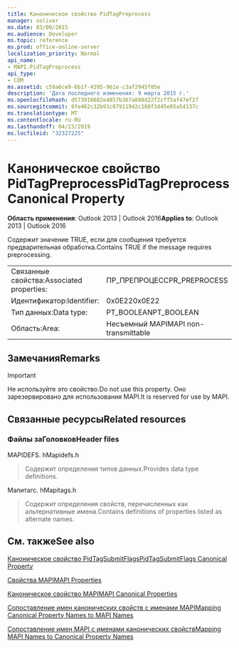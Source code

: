 ```yaml
---
title: Каноническое свойство PidTagPreprocess
manager: soliver
ms.date: 03/09/2015
ms.audience: Developer
ms.topic: reference
ms.prod: office-online-server
localization_priority: Normal
api_name:
- MAPI.PidTagPreprocess
api_type:
- COM
ms.assetid: c59a6ce9-6b1f-4395-961e-c3af2945f05e
description: 'Дата последнего изменения: 9 марта 2015 г.'
ms.openlocfilehash: d573916682e4857b367a898d22f2cff5af47ef27
ms.sourcegitcommit: 8fe462c32b91c87911942c188f3445e85a54137c
ms.translationtype: MT
ms.contentlocale: ru-RU
ms.lasthandoff: 04/23/2019
ms.locfileid: "32327225"
---
```

# <a name="pidtagpreprocess-canonical-property"></a><span data-ttu-id="ef04c-103">Каноническое свойство PidTagPreprocess</span><span class="sxs-lookup"><span data-stu-id="ef04c-103">PidTagPreprocess Canonical Property</span></span>

  
  
<span data-ttu-id="ef04c-104">**Область применения**: Outlook 2013 | Outlook 2016</span><span class="sxs-lookup"><span data-stu-id="ef04c-104">**Applies to**: Outlook 2013 | Outlook 2016</span></span> 
  
<span data-ttu-id="ef04c-105">Содержит значение TRUE, если для сообщения требуется предварительная обработка.</span><span class="sxs-lookup"><span data-stu-id="ef04c-105">Contains TRUE if the message requires preprocessing.</span></span>
  
|||
|:-----|:-----|
|<span data-ttu-id="ef04c-106">Связанные свойства:</span><span class="sxs-lookup"><span data-stu-id="ef04c-106">Associated properties:</span></span>  <br/> |<span data-ttu-id="ef04c-107">ПР_ПРЕПРОЦЕСС</span><span class="sxs-lookup"><span data-stu-id="ef04c-107">PR_PREPROCESS</span></span>  <br/> |
|<span data-ttu-id="ef04c-108">Идентификатор:</span><span class="sxs-lookup"><span data-stu-id="ef04c-108">Identifier:</span></span>  <br/> |<span data-ttu-id="ef04c-109">0x0E22</span><span class="sxs-lookup"><span data-stu-id="ef04c-109">0x0E22</span></span>  <br/> |
|<span data-ttu-id="ef04c-110">Тип данных:</span><span class="sxs-lookup"><span data-stu-id="ef04c-110">Data type:</span></span>  <br/> |<span data-ttu-id="ef04c-111">PT_BOOLEAN</span><span class="sxs-lookup"><span data-stu-id="ef04c-111">PT_BOOLEAN</span></span>  <br/> |
|<span data-ttu-id="ef04c-112">Область:</span><span class="sxs-lookup"><span data-stu-id="ef04c-112">Area:</span></span>  <br/> |<span data-ttu-id="ef04c-113">Несъемный MAPI</span><span class="sxs-lookup"><span data-stu-id="ef04c-113">MAPI non-transmittable</span></span>  <br/> |
   
## <a name="remarks"></a><span data-ttu-id="ef04c-114">Замечания</span><span class="sxs-lookup"><span data-stu-id="ef04c-114">Remarks</span></span>

> [!IMPORTANT]
> <span data-ttu-id="ef04c-115">Не используйте это свойство.</span><span class="sxs-lookup"><span data-stu-id="ef04c-115">Do not use this property.</span></span> <span data-ttu-id="ef04c-116">Оно зарезервировано для использования MAPI.</span><span class="sxs-lookup"><span data-stu-id="ef04c-116">It is reserved for use by MAPI.</span></span> 
  
## <a name="related-resources"></a><span data-ttu-id="ef04c-117">Связанные ресурсы</span><span class="sxs-lookup"><span data-stu-id="ef04c-117">Related resources</span></span>

### <a name="header-files"></a><span data-ttu-id="ef04c-118">Файлы заГоловков</span><span class="sxs-lookup"><span data-stu-id="ef04c-118">Header files</span></span>

<span data-ttu-id="ef04c-119">MAPIDEFS. h</span><span class="sxs-lookup"><span data-stu-id="ef04c-119">Mapidefs.h</span></span>
  
> <span data-ttu-id="ef04c-120">Содержит определения типов данных.</span><span class="sxs-lookup"><span data-stu-id="ef04c-120">Provides data type definitions.</span></span>
    
<span data-ttu-id="ef04c-121">Мапитагс. h</span><span class="sxs-lookup"><span data-stu-id="ef04c-121">Mapitags.h</span></span>
  
> <span data-ttu-id="ef04c-122">Содержит определения свойств, перечисленных как альтернативные имена.</span><span class="sxs-lookup"><span data-stu-id="ef04c-122">Contains definitions of properties listed as alternate names.</span></span>
    
## <a name="see-also"></a><span data-ttu-id="ef04c-123">См. также</span><span class="sxs-lookup"><span data-stu-id="ef04c-123">See also</span></span>



[<span data-ttu-id="ef04c-124">Каноническое свойство PidTagSubmitFlags</span><span class="sxs-lookup"><span data-stu-id="ef04c-124">PidTagSubmitFlags Canonical Property</span></span>](pidtagsubmitflags-canonical-property.md)


[<span data-ttu-id="ef04c-125">Свойства MAPI</span><span class="sxs-lookup"><span data-stu-id="ef04c-125">MAPI Properties</span></span>](mapi-properties.md)
  
[<span data-ttu-id="ef04c-126">Каноническое свойство MAPI</span><span class="sxs-lookup"><span data-stu-id="ef04c-126">MAPI Canonical Properties</span></span>](mapi-canonical-properties.md)
  
[<span data-ttu-id="ef04c-127">Сопоставление имен канонических свойств с именами MAPI</span><span class="sxs-lookup"><span data-stu-id="ef04c-127">Mapping Canonical Property Names to MAPI Names</span></span>](mapping-canonical-property-names-to-mapi-names.md)
  
[<span data-ttu-id="ef04c-128">Сопоставление имен MAPI с именами канонических свойств</span><span class="sxs-lookup"><span data-stu-id="ef04c-128">Mapping MAPI Names to Canonical Property Names</span></span>](mapping-mapi-names-to-canonical-property-names.md)

